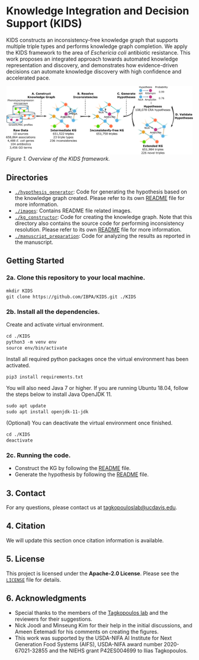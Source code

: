 # Knowledge Integration and Decision Support (KIDS)
KIDS constructs an inconsistency-free knowledge graph that supports multiple triple types and performs knowledge graph completion. We apply the KIDS framework to the area of *Eschericia coli* antibiotic resistance. This work proposes an integrated approach towards automated knowledge representation and discovery, and demonstrates how evidence-driven decisions can automate knowledge discovery with high confidence and accelerated pace.

![Figure 1](/images/Figure1.png)
*Figure 1. Overview of the KIDS framework.*

## Directories
* <code>[./hypothesis_generator](./hypothesis_generator)</code>: Code for generating the hypothesis based on the knowledge graph created. Please refer to its own [README](/hypothesis_generator/README.md) file for more information.
* <code>[./images](./images)</code>: Contains README file related images.
* <code>[./kg_constructor](./kg_constructor)</code>: Code for creating the knowledge graph. Note that this directory also contains the source code for performing inconsistency resolution. Please refer to its own [README](./kg_constructor/README.md) file for more information.
* <code>[./manuscript_preparation](./manuscript_preparation)</code>: Code for analyzing the results as reported in the manuscript.

## Getting Started

### 2a. Clone this repository to your local machine.

```
mkdir KIDS
git clone https://github.com/IBPA/KIDS.git ./KIDS
```

### 2b. Install all the dependencies.

Create and activate virtual environment.
```
cd ./KIDS
python3 -m venv env
source env/bin/activate
```

Install all required python packages once the virtual environment has been activated.
```
pip3 install requirements.txt
```

You will also need Java 7 or higher. If you are running Ubuntu 18.04, follow the steps below to install Java OpenJDK 11.
```
sudo apt update
sudo apt install openjdk-11-jdk
```

(Optional) You can deactivate the virtual environment once finished.
```
cd ./KIDS
deactivate
```

### 2c. Running the code.
- Construct the KG by following the [README](/kg_constructor/README.md) file.
- Generate the hypothesis by following the [README](/hypothesis_generator/README.md) file.

## 3. Contact

For any questions, please contact us at tagkopouloslab@ucdavis.edu.

## 4. Citation

We will update this section once citation information is available.

## 5. License

This project is licensed under the **Apache-2.0 License**. Please see the <code>[LICENSE](./LICENSE)</code> file for details.

## 6. Acknowledgments

* Special thanks to the members of the [Tagkopoulos lab](http://tagkopouloslab.ucdavis.edu/) and the reviewers for their suggestions.
* Nick Joodi and Minseung Kim for their help in the initial discussions, and Ameen Eetemadi for his comments on creating the figures.
* This work was supported by the USDA-NIFA AI Institute for Next Generation Food Systems (AIFS), USDA-NIFA award number 2020-67021-32855 and the NIEHS grant P42ES004699 to Ilias Tagkopoulos.
